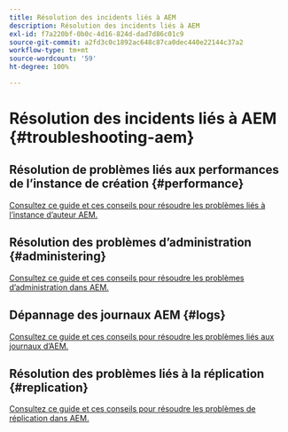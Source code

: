 ```yaml
---
title: Résolution des incidents liés à AEM
description: Résolution des incidents liés à AEM
exl-id: f7a220bf-0b0c-4d16-824d-dad7d86c01c9
source-git-commit: a2fd3c0c1892ac648c87ca0dec440e22144c37a2
workflow-type: tm+mt
source-wordcount: '59'
ht-degree: 100%

---
```


# Résolution des incidents liés à AEM {#troubleshooting-aem}

## Résolution de problèmes liés aux performances de l’instance de création {#performance}

[Consultez ce guide et ces conseils pour résoudre les problèmes liés à l’instance d’auteur AEM.](/help/sites-authoring/troubleshooting.md)

## Résolution des problèmes d’administration {#administering}

[Consultez ce guide et ces conseils pour résoudre les problèmes d’administration dans AEM.](/help/sites-administering/troubleshoot.md)

## Dépannage des journaux AEM {#logs}

[Consultez ce guide et ces conseils pour résoudre les problèmes liés aux journaux d’AEM.](/help/sites-administering/troubleshooting.md)

## Résolution des problèmes liés à la réplication {#replication}

[Consultez ce guide et ces conseils pour résoudre les problèmes de réplication dans AEM.](/help/sites-deploying/troubleshoot-rep.md)
